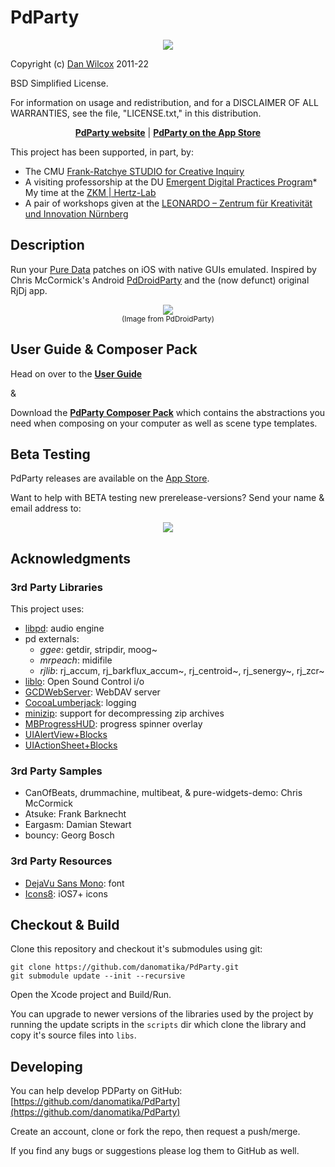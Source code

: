 PdParty
=======

<p align="center">
	<img src="http://danomatika.com/code/pdparty/patchview_bg.png"/>
</p>

Copyright (c) [Dan Wilcox](danomatika.com) 2011-22

BSD Simplified License.

For information on usage and redistribution, and for a DISCLAIMER OF ALL
WARRANTIES, see the file, "LICENSE.txt," in this distribution.

<p align="center">
<a href="http://danomatika.com/code/pdparty"><b>PdParty website</b></a> | <a href="https://itunes.apple.com/app/id970528308"><b>PdParty on the App Store</b></a>
</a>

This project has been supported, in part, by:
* The CMU [Frank-Ratchye STUDIO for Creative Inquiry](http://studioforcreativeinquiry.org)
* A visiting professorship at the DU [Emergent Digital Practices Program](https://www.du.edu/ahss/edp/)* My time at the [ZKM | Hertz-Lab](https://zkm.de/en/about-the-zkm/organisation/hertz-lab)
* A pair of workshops given at the [LEONARDO – Zentrum für Kreativität und Innovation Nürnberg](https://leonardo-zentrum.de)

Description
-----------

Run your [Pure Data](https://en.wikipedia.org/wiki/Pure_Data) patches on iOS with native GUIs emulated. Inspired by Chris McCormick's Android [PdDroidParty](http://mccormick.cx/projects/PdDroidParty) and the (now defunct) original RjDj app.

<p align="center">
	<img src="http://danomatika.com/code/pdparty/PdDroidParty.png"/><br/>
	<small>(Image from PdDroidParty)</small>
</p>

User Guide & Composer Pack
--------------------------

Head on over to the [**User Guide**](http://danomatika.com/code/pdparty/guide)

&

Download the [**PdParty Composer Pack**](http://danomatika.com/code/pdparty/PdParty_composerpack.zip) which contains the abstractions you need when composing on your computer as well as scene type templates.

Beta Testing
------------

PdParty releases are available on the [App Store](https://itunes.apple.com/app/id970528308).

Want to help with BETA testing new prerelease-versions? Send your name & email address to:

<p align="center">
  <img src="https://raw.github.com/danomatika/PdParty/master/doc/contact.png"/>
</p>

Acknowledgments
---------------

### 3rd Party Libraries

This project uses:

* [libpd](https://github.com/libpd/libpd): audio engine
* pd externals:
  * _ggee_: getdir, stripdir, moog~
  * _mrpeach_: midifile
  * _rjlib_: rj_accum, rj_barkflux_accum~, rj_centroid~, rj_senergy~, rj_zcr~
* [liblo](http://liblo.sourceforge.net): Open Sound Control i/o
* [GCDWebServer](https://github.com/swisspol/GCDWebServer): WebDAV server
* [CocoaLumberjack](https://github.com/CocoaLumberjack/CocoaLumberjack): logging
* [minizip](http://zlib.net): support for decompressing zip archives
* [MBProgressHUD](https://github.com/jdg/MBProgressHUD): progress spinner overlay
* [UIAlertView+Blocks](https://github.com/ryanmaxwell/UIAlertView-Blocks)
* [UIActionSheet+Blocks](https://github.com/ryanmaxwell/UIActionSheet-Blocks)

### 3rd Party Samples
* CanOfBeats, drummachine, multibeat, & pure-widgets-demo: Chris McCormick
* Atsuke: Frank Barknecht
* Eargasm: Damian Stewart
* bouncy: Georg Bosch

### 3rd Party Resources

* [DejaVu Sans Mono](http://dejavu-fonts.org/wiki/Main_Page): font
* [Icons8](http://icons8.com): iOS7+ icons

Checkout & Build
----------------

Clone this repository and checkout it's submodules using git:

    git clone https://github.com/danomatika/PdParty.git
    git submodule update --init --recursive

Open the Xcode project and Build/Run.

You can upgrade to newer versions of the libraries used by the project by running the update scripts in the `scripts` dir which clone the library and copy it's source files into `libs`.

Developing
----------

You can help develop PDParty on GitHub: [https://github.com/danomatika/PdParty](https://github.com/danomatika/PdParty)

Create an account, clone or fork the repo, then request a push/merge.

If you find any bugs or suggestions please log them to GitHub as well.
